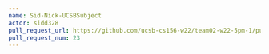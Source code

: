 ```yaml
---
name: Sid-Nick-UCSBSubject
actor: sidd328
pull_request_url: https://github.com/ucsb-cs156-w22/team02-w22-5pm-1/pull/23
pull_request_num: 23
---
```

